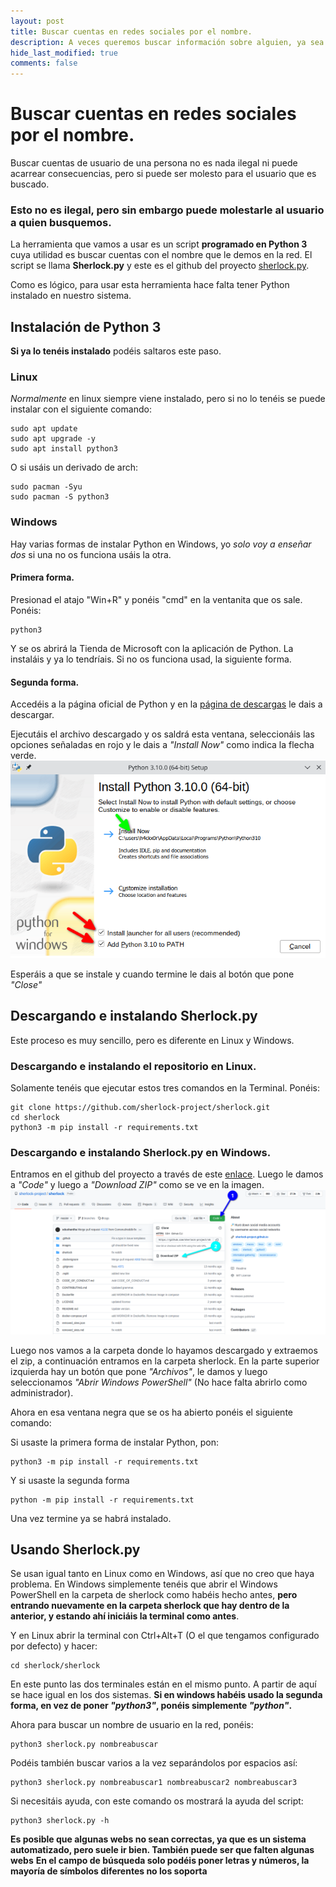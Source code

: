 ```yaml
---
layout: post
title: Buscar cuentas en redes sociales por el nombre.
description: A veces queremos buscar información sobre alguien, ya sea por curiosidad o cualquier otro fin.
hide_last_modified: true
comments: false
---
```

# Buscar cuentas en redes sociales por el nombre.

Buscar cuentas de usuario de una persona no es nada ilegal ni puede acarrear consecuencias, pero si puede ser molesto para el usuario que es buscado.

### Esto no es ilegal, pero sin embargo puede molestarle al usuario a quien busquemos.

La herramienta que vamos a usar es un script **programado en Python 3** cuya utilidad es buscar cuentas con el nombre que le demos en la red.
El script se llama **Sherlock.py** y este es el github del proyecto [sherlock.py](https://github.com/sherlock-project/sherlock).

Como es lógico, para usar esta herramienta hace falta tener Python instalado en nuestro sistema. 
## Instalación de Python 3

**Si ya lo tenéis instalado** podéis saltaros este paso.
### Linux
*Normalmente* en linux siempre viene instalado, pero si no lo tenéis se puede instalar con el siguiente comando:
~~~
sudo apt update 
sudo apt upgrade -y
sudo apt install python3
~~~
O si usáis un derivado de arch:
~~~
sudo pacman -Syu
sudo pacman -S python3
~~~

### Windows
Hay varias formas de instalar Python en Windows, yo *solo voy a enseñar dos* si una no os funciona usáis la otra.

#### Primera forma.
Presionad el atajo "Win+R" y ponéis "cmd" en la ventanita que os sale.
Ponéis:
~~~
python3
~~~
Y se os abrirá la Tienda de Microsoft con la aplicación de Python. La instaláis y ya lo tendríais. Si no os funciona usad, la siguiente forma.

#### Segunda forma.
Accedéis a la página oficial de Python y en la [página de descargas](https://www.python.org/downloads/) le dais a descargar.

Ejecutáis el archivo descargado y os saldrá esta ventana, seleccionáis las opciones señaladas en rojo y le dais a *"Install Now"* como indica la flecha verde.
![](https://raw.githubusercontent.com/H4ckX0R/h4ckx0r.github.io/master/tutoriales/Imagenes/Buscar-usernames-en-la-red/Instalarpython3img1.png)

Esperáis a que se instale y cuando termine le dais al botón que pone *"Close"*

## Descargando e instalando Sherlock.py

Este proceso es muy sencillo, pero es diferente en Linux y Windows.
### Descargando e instalando el repositorio en Linux.
Solamente tenéis que ejecutar estos tres comandos en la Terminal.
Ponéis:
~~~
git clone https://github.com/sherlock-project/sherlock.git
cd sherlock
python3 -m pip install -r requirements.txt
~~~

### Descargando e instalando Sherlock.py en Windows.
Entramos en el github del proyecto a través de este [enlace](https://github.com/sherlock-project/sherlock).
Luego le damos a *"Code"* y luego a *"Download ZIP"* como se ve en la imagen.
![](https://raw.githubusercontent.com/H4ckX0R/h4ckx0r.github.io/master/tutoriales/Imagenes/Buscar-usernames-en-la-red/Descargarsherlockenwindows.png)

Luego nos vamos a la carpeta donde lo hayamos descargado y extraemos el zip, a continuación entramos en la carpeta sherlock. En la parte superior izquierda hay un botón que pone *"Archivos"*, le damos y luego seleccionamos *"Abrir Windows PowerShell"* (No hace falta abrirlo como administrador).

Ahora en esa ventana negra que se os ha abierto ponéis el siguiente comando:

Si usaste la primera forma de instalar Python, pon:
~~~
python3 -m pip install -r requirements.txt
~~~

Y si usaste la segunda forma
~~~
python -m pip install -r requirements.txt
~~~
Una vez termine ya se habrá instalado.

## Usando Sherlock.py

Se usan igual tanto en Linux como en Windows, así que no creo que haya problema. 
En Windows simplemente tenéis que abrir el Windows PowerShell en la carpeta de sherlock como habéis hecho antes, **pero entrando nuevamente en la carpeta sherlock que hay dentro de la anterior, y estando ahí iniciáis la terminal como antes**.

Y en Linux abrir la terminal con Ctrl+Alt+T (O el que tengamos configurado por defecto) y hacer:
~~~
cd sherlock/sherlock
~~~

En este punto las dos terminales están en el mismo punto. A partir de aquí se hace igual en los dos sistemas.
**Si en windows habéis usado la segunda forma, en vez de poner *"python3"*, ponéis simplemente *"python"*.**

Ahora para buscar un nombre de usuario en la red, ponéis:
~~~
python3 sherlock.py nombreabuscar
~~~

Podéis también buscar varios a la vez separándolos por espacios así:
~~~
python3 sherlock.py nombreabuscar1 nombreabuscar2 nombreabuscar3
~~~

Si necesitáis ayuda, con este comando os mostrará la ayuda del script:
~~~
python3 sherlock.py -h
~~~

**Es posible que algunas webs no sean correctas, ya que es un sistema automatizado, pero suele ir bien. También puede ser que falten algunas webs**
**En el campo de búsqueda solo podéis poner letras y números, la mayoría de símbolos diferentes no los soporta**